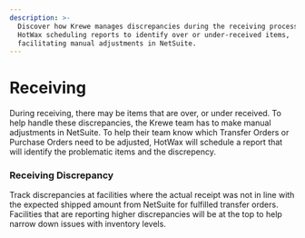 ```yaml
---
description: >-
  Discover how Krewe manages discrepancies during the receiving process, with
  HotWax scheduling reports to identify over or under-received items,
  facilitating manual adjustments in NetSuite.
---
```


# Receiving

During receiving, there may be items that are over, or under received. To help handle these discrepancies, the Krewe team has to make manual adjustments in NetSuite. To help their team know which Transfer Orders or Purchase Orders need to be adjusted, HotWax will schedule a report that will identify the problematic items and the discrepency.

### Receiving Discrepancy

Track discrepancies at facilities where the actual receipt was not in line with the expected shipped amount from NetSuite for fulfilled transfer orders. Facilities that are reporting higher discrepancies will be at the top to help narrow down issues with inventory levels.
